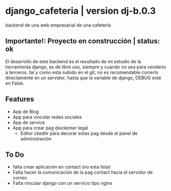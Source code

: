 # django_cafeteria | version dj-b.0.3
backend de una web empresarial de una cafeteria

## Importante!: Proyecto en construcción | status: ok

El desarrollo de este backend es el resultado de mi estudio de la herramienta django, es de libre uso, siempre y cuando no sea para venderlo a terceros.
tal y como esta subido en el git, no es recomendable correrlo directamente en un servidor, hasta que la variable de django, DEBUG esté en False.

## Features
- App de Blog
- App para vincular redes sociales
- App de service
- App para crear pag discleimer legal
    - Editor ckeditr para decorar estas pag desde el panel de administración

## To Do
- falta crear aplicación en contact (no esta lista)
- Falta hacer la comunicación de la pag contact hacia el servidor de correo
- Falta vincular django con un servicio tipo nginx 